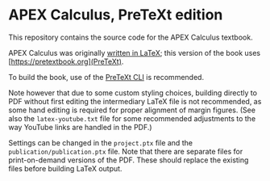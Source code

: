 # APEX Calculus, PreTeXt edition

This repository contains the source code for the APEX Calculus textbook.

APEX Calculus was originally [written in LaTeX](https://github.com/APEXCalculus/APEXCalculusV4); this version of the book uses [https://pretextbook.org](PreTeXt).

To build the book, use of the [PreTeXt CLI](https://github.com/PreTeXtBook/pretext-cli) is recommended.

Note however that due to some custom styling choices, building directly to PDF without first editing the intermediary LaTeX file is not recommended,
as some hand editing is required for proper alignment of margin figures.
(See also the `latex-youtube.txt` file for some recommended adjustments to the way YouTube links are handled in the PDF.)

Settings can be changed in the `project.ptx` file and the `publication/publication.ptx` file.
Note that there are separate files for print-on-demand versions of the PDF.
These should replace the existing files before building LaTeX output.
